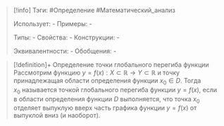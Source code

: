 > [!info]
> Тэги: #Определение #Математический_анализ  
> 
> Использует: *-*
> Примеры: *-*
> 
> Типы: *-*
> Свойства: *-*
> Конструкции: *-*
> 
> Эквивалентности: *-*
> Обобщения: *-*

> [!definition]+ Определение точки глобального перегиба функции
> Рассмотрим функцию $y = f(x):X \subset \mathbb{R}\rightarrow Y \subset \mathbb{R}$ и точку принадлежащая области определения функции $x_0 \in D$. Тогда $x_{0}$ называется точкой глобального перегиба функции ${\displaystyle y=f(x),}$ если в области определения функции $D$ выполняется, что точка $x_0$ отделяет выпуклую вверх часть графика функции $y=f(x)$ от выпуклой вниз (и наоборот). 